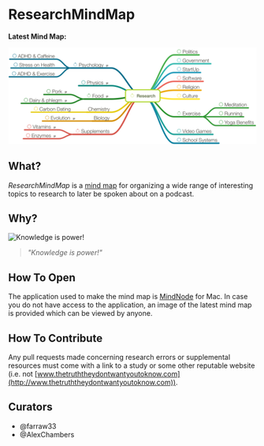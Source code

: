 # ResearchMindMap

**Latest Mind Map:**

![Latest Mind Map](latest-preview.png)

## What?

_ResearchMindMap_ is a [mind map](https://en.wikipedia.org/wiki/Mind_map) for organizing a wide range of interesting topics to research to later be spoken about on a podcast.

## Why?

![Knowledge is power!](https://i.ytimg.com/vi/sqIU1TCHbCs/hqdefault.jpg)

> _"Knowledge is power!"_

## How To Open

The application used to make the mind map is [MindNode](https://mindnode.com/) for Mac. In case you do not have access to the application, an image of the latest mind map is provided which can be viewed by anyone.

## How To Contribute

Any pull requests made concerning research errors or supplemental resources must come with a link to a study or some other reputable website (i.e. not [www.thetruththeydontwantyoutoknow.com](http://www.thetruththeydontwantyoutoknow.com)). 

## Curators

- @farraw33
- @AlexChambers
